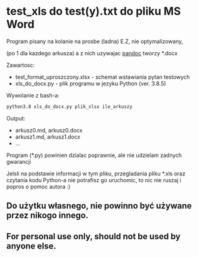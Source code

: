# test_xls do test(y).txt do pliku MS Word

Program pisany na kolanie na prosbe (ladna) E.Z,
nie optymalizowany,

(po 1 dla kazdego arkusza) a z nich uzywajac [pandoc](https://pandoc.org/) tworzy *.docx

Zawartosc:
- test_format_uproszczony.xlsx - schemat wstawiania pytan testowych
- xls_do_docx.py - plik programu w jezyku Python (ver. 3.8.5)


Wywolanie z bash-a:
```bash
python3.8 xls_do_docx.py plik_xlsx ile_arkuszy
```

Output:
- arkusz0.md, arkusz0.docx
- arkusz1.md, arkusz1.docx
- ...

Program (*.py) powinien dzialac poprawnie, ale nie udzielam zadnych gwarancji

Jelsli na podstawie informacji w tym pliku, przegladania pliku *.xls oraz
czytania kodu Python-a nie potrafisz go uruchomic, to nic nie ruszaj i
popros o pomoc autora :)

## Do użytku własnego, nie powinno być używane przez nikogo innego.
## For personal use only, should not be used by anyone else.
